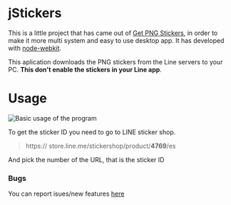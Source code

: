 # jStickers #
This is a little project that has came out of [Get PNG Stickers](https://github.com/Kurobyte/Get-Png-Stickers), in order to make it more multi system and easy to use desktop app. It has developed with [node-webkit](https://github.com/nwjs/nw.js).

This aplication downloads the PNG stickers from the Line servers to your PC. **This don't enable the stickers in your Line app**.

# Usage #
![Basic usage of the program](https://pbs.twimg.com/media/CJQ8D3bWsAAijxN.png:large)

To get the sticker ID you need to go to LINE sticker shop.
> https:// store.line.me/stickershop/product/**4769**/es

And pick the number of the URL, that is the sticker ID

### Bugs ###
You can report isues/new features [here](https://github.com/Kurobyte/jstickers/issues)
